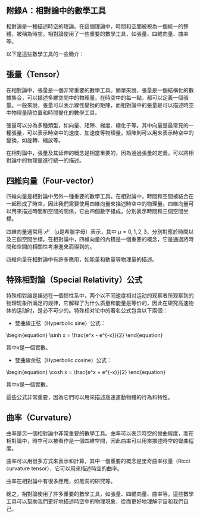 ## 附錄A：相對論中的數學工具

相對論是一種描述時空的理論。在這個理論中，時間和空間被視為一個統一的整體，被稱為時空。相對論使用了一些重要的數學工具，如張量、四維向量、曲率等。

以下是這些數學工具的一些簡介：

## 張量（Tensor）
在相對論中，張量是一個非常重要的數學工具。簡單來說，張量是一個結構化的數據集合，可以描述多維空間中的物理量。在時空中的每一點，都可以定義一個張量。一般來說，張量可以表示線性變換的矩陣，而相對論中的張量是可以描述時空中物理量隨位置和時間變化的數學工具。

張量可以分為多種類型，如向量、矩陣、梯度、極化子等。其中向量是最常見的一種張量，可以表示時空中的速度、加速度等物理量。矩陣則可以用來表示時空中的變換，如旋轉、縮放等。

在相對論中，張量及其延伸的概念是相當重要的，因為通過張量的定義，可以將相對論中的物理量進行統一的描述。

## 四維向量（Four-vector）
四維向量是相對論中另外一種重要的數學工具。在相對論中，時間和空間被結合在一起形成了時空，因此我們需要使用四維向量來描述時空中的物理量。四維向量可以用來描述時間和空間的關係，它由四個數字組成，分別表示時間和三個空間坐標。

四維向量通常用 $x^{\mu}$ （μ是希臘字母）表示，其中 $\mu = 0,1,2,3$，分別對應於時間以及三個空間坐標。在相對論中，四維向量的內積是一個重要的概念，它是通過將時間和空間的相關性考慮進來而得到的。

四維向量在相對論中有許多應用，如能量和動量等物理量的描述。

## 特殊相對論（Special Relativity）公式
特殊相對論是描述在一個惯性系中，两个以不同速度相对运动的观察者所观察到的物理现象所满足的规律，它解释了为什么质量和能量是等价的，因此在研究高速物体的运动时，是必不可少的。特殊相对论中的著名公式包含以下兩個：

- 雙曲線正弦（Hyperbolic sine）公式：

\begin{equation}
\sinh x = \frac{e^x - e^{-x}}{2}
\end{equation}

其中$x$是一個實數。

- 雙曲線余弦（Hyperbolic cosine）公式：

\begin{equation}
\cosh x = \frac{e^x + e^{-x}}{2}
\end{equation}

其中$x$是一個實數。

這些公式非常重要，因為它們可以用來描述高速運動物體的行為和特性。

## 曲率（Curvature）
曲率是另一個相對論中非常重要的數學工具。曲率可以表示時空的彎曲程度，而在相對論中，時空可以被看作是一個四維空間，因此曲率可以用來描述時空的彎曲程度。

曲率可以用很多方式來表示和計算，其中一個重要的概念是里奇曲率张量（Ricci curvature tensor），它可以用來描述時空的曲率。

曲率在相對論中有很多應用，如黑洞的研究等。

總之，相對論使用了許多重要的數學工具，如張量、四維向量、曲率等。這些數學工具可以幫助我們更好地描述時空中的物理現象，從而更好地理解宇宙和我們自己。